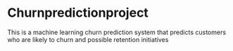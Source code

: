 # Churnpredictionproject
This is a machine learning churn prediction system that predicts customers who are likely to churn and possible retention initiatives
